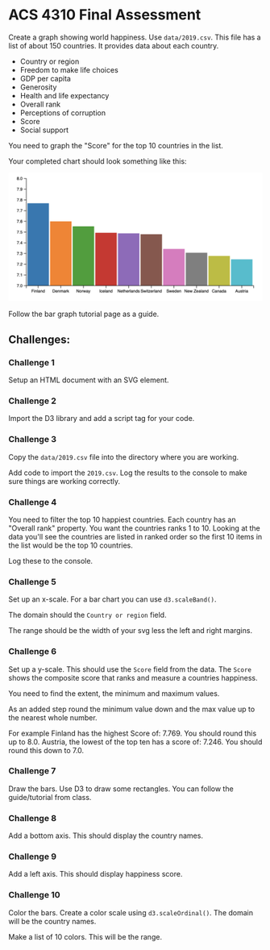 # ACS 4310 Final Assessment

Create a graph showing world happiness. Use `data/2019.csv`. This file has a list of about 150 countries. It provides data about each country.

- Country or region
- Freedom to make life choices
- GDP per capita
- Generosity
- Health and life expectancy
- Overall rank
- Perceptions of corruption
- Score 
- Social support

You need to graph the "Score" for the top 10 countries in the list. 

Your completed chart should look something like this: 

![example](example.png)

Follow the bar graph tutorial page as a guide. 

## Challenges:

### Challenge 1

Setup an HTML document with an SVG element. 

### Challenge 2

Import the D3 library and add a script tag for your code. 

### Challenge 3

Copy the `data/2019.csv` file into the directory where you are working. 

Add code to import the `2019.csv`. Log the results to the console to make sure things are working correctly. 

### Challenge 4 

You need to filter the top 10 happiest countries. Each country has an "Overall rank" property. You want the countries ranks 1 to 10. Looking at the data you'll see the countries are listed in ranked order so the first 10 items in the list would be the top 10 countries. 

Log these to the console. 

### Challenge 5 

Set up an x-scale. For a bar chart you can use `d3.scaleBand()`. 

The domain should the `Country or region` field. 

The range should be the width of your svg less the left and right margins. 

### Challenge 6

Set up a y-scale. This should use the `Score` field from the data. The `Score` shows the composite score that ranks and measure a countries happiness. 

You need to find the extent, the minimum and maximum values. 

As an added step round the minimum value down and the max value up to the nearest whole number. 

For example Finland has the highest Score of: 7.769. You should round this up to 8.0. Austria, the lowest of the top ten has a score of: 7.246. You should round this down to 7.0. 

### Challenge 7 

Draw the bars. Use D3 to draw some rectangles. You can follow the guide/tutorial from class. 

### Challenge 8 

Add a bottom axis. This should display the country names. 

### Challenge 9 

Add a left axis. This should display happiness score.

### Challenge 10 

Color the bars. Create a color scale using `d3.scaleOrdinal()`. The domain will be the country names. 

Make a list of 10 colors. This will be the range.

<!-- 


# FEW 2.5 Data Visualization Final Assessment

Your job is to present a report on world happiness. Use the data from the world happiness report on Kaggle: 

https://www.kaggle.com/unsdsn/world-happiness

I've downloaded the data and put it in the data folder. Be sure to take a look at the Kaggle page if you need more infromation about the data. 

Feel free to use D3, another library, or make everything up from scratch. 

## Challenges 

The goal of this assignment is to display the world happiness data. Beyond that the stretch goal is to reveal any connections between the data points. For example, try and answer these questions: 

- Are happy people more generous? 
- Is family or GDP a bigger influence on happiness? 
- Are free people healthier?
- Are countries that trust their government more productive? 

The data has 150+ countries you will only show the top 10 countries! 

This challenge is open ended you can develop your own solutions. That said try and use these following: 

- D3
- SVG
- scales 
- axis 

### Challenge 1

Make a web page to display your work. Imagine you'd be presenting your work when it is completed.

Display a heading at the top that says: 

"World Happiness Study"

In a subtitle include the class number and your name: 

"FEW 2.5 {name}"

### Challenge 2 

Import the data and display the following meta information on your page: 

- Year
- Name of study
- Number of countries in the study

### Challenge 3

Show the top ten countries in each of the categories below. You should display the name of the country with it's score. 

- "GDP per capita"
- "Social support"
- "Healthy life expectancy"
- "Generosity"

### Challenge 4 

To make this report really great you need to show some graphic data. I'll leave this up to you as to how you will display the information. The goal is to show how the top ten countries compare in the following areas. 

- "GDP per capita"
- "Social support"
- "Healthy life expectancy"
- "Generosity"

You can make four charts, combine this all into a single chart, or do something in between, like two charts each with two features. 

Combine any of the properties and features together to make an interesting visual. You can draw bars show numbers whatever you think will tell the story best. 

Try to make your visuals answer these questions: 

- Which countries are happiest
- How much happier is one countery vs the others

To solve a harder problem try to answer these questions:

- Are happy people more generous? 
- Is family or GDP a bigger influence on happiness? 
- Are free people healthier?
- Are countries that trust their government more productive? 






-----------------------


 -->
